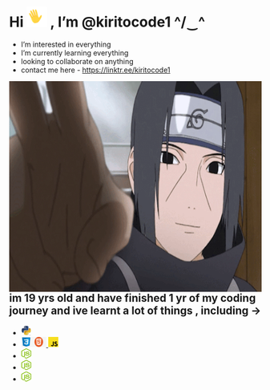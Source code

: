 #  Hi <img src="https://github.com/kiritocode1/kiritocode1/blob/main/wave.gif" width="40px" height="40px"/> , I’m @kiritocode1 <strong>^/‿\^</strong>
-  I’m interested in everything
-  I’m currently learning everything
-  looking to collaborate on anything
- contact me here - https://linktr.ee/kiritocode1

<p><img src="https://github.com/kiritocode1/kiritocode1/blob/main/itachi_smiling.gif"  align="left" alt="smile" width="100%" height="420"/>
</p>



---





## im 19 yrs old and have finished 1 yr of my coding journey and ive learnt a lot of things , including -> 
<!-- [![portfolio](https://img.shields.io/badge/my_portfolio-000?style=for-the-badge&logo=ko-fi&logoColor=white)](https://katherinempeterson.com/) -->
<ul>
  <li><a href="https://www.python.org/"><img src="https://github.com/kiritocode1/kiritocode1/blob/main/readme.jpg" width="20px" height="20px" /></a></li>
  <li><a href="https://sepia-slope-2a3.notion.site/HTML-and-CSS-and-Basic-Javascript-2753717d90ab49d196df9b8677926f86"><img src="https://github.com/kiritocode1/kiritocode1/blob/main/css-logo.png"  width="20px" height="20px"/><img src="https://github.com/kiritocode1/kiritocode1/blob/main/html-logo.png"  width="30px" height="20px"/>
    <img src="https://github.com/kiritocode1/kiritocode1/blob/main/js-logo.png"  width="20px" height="20px"/>
    </a></li>
<li><a herf="https://nodejs.org/en/"><img src="https://github.com/kiritocode1/kiritocode1/blob/main/node-logo.png" width="20px" height="20px"/></a></li>
  <li><a herf="https://nodejs.org/en/"><img src="https://github.com/kiritocode1/kiritocode1/blob/main/node-logo.png" width="20px" height="20px"/></a></li>
    <li><a herf="https://nodejs.org/en/"><img src="https://github.com/kiritocode1/kiritocode1/blob/main/node-logo.png" width="20px" height="20px"/></a></li>
  
</ul>









<!---
kiritocode1/kiritocode1 is a ✨ special ✨ repository because its `README.md` (this file) appears on your GitHub profile.
You can click the Preview link to take a look at your changes.
--->
